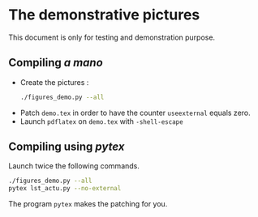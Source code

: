 # The demonstrative pictures

This document is only for testing and demonstration purpose.

## Compiling *a mano*

* Create the pictures :
    ```bash
    ./figures_demo.py --all
    ```
* Patch `demo.tex` in order to have the counter `useexternal` equals zero.
* Launch `pdflatex` on `demo.tex` with `-shell-escape`


## Compiling using *pytex*

Launch twice the following commands.
```bash
./figures_demo.py --all
pytex lst_actu.py --no-external
```
The program `pytex` makes the patching for you.

